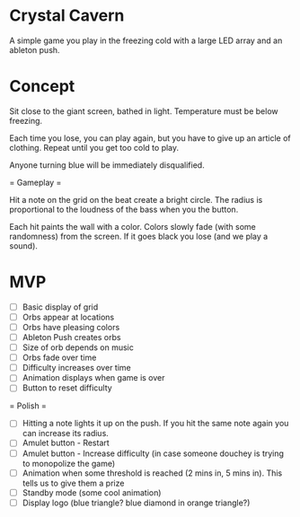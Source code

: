 # Crystal Cavern

A simple game you play in the freezing cold with a large LED array and an ableton push.

# Concept

Sit close to the giant screen, bathed in light. Temperature must be below freezing.

Each time you lose, you can play again, but you have to give up an article of clothing. Repeat until you get too cold to play.

Anyone turning blue will be immediately disqualified.

= Gameplay =

Hit a note on the grid on the beat create a bright circle. The radius is proportional to the loudness of the bass when you the button.

Each hit paints the wall with a color. Colors slowly fade (with some randomness) from the screen. If it goes black you lose (and we play a sound).

# MVP

-[ ] Basic display of grid
-[ ] Orbs appear at locations
-[ ] Orbs have pleasing colors
-[ ] Ableton Push creates orbs
-[ ] Size of orb depends on music
-[ ] Orbs fade over time
-[ ] Difficulty increases over time
-[ ] Animation displays when game is over
-[ ] Button to reset difficulty

= Polish =

-[ ] Hitting a note lights it up on the push. If you hit the same note again you can increase its radius.
-[ ] Amulet button - Restart
-[ ] Amulet button - Increase difficulty (in case someone douchey is trying to monopolize the game)
-[ ] Animation when some threshold is reached (2 mins in, 5 mins in). This tells us to give them a prize
-[ ] Standby mode (some cool animation)
-[ ] Display logo (blue triangle? blue diamond in orange triangle?)
